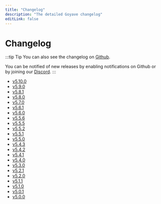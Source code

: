 ```yaml
---
title: "Changelog"
description: "The detailed Goyave changelog"
editLink: false
---
```


# Changelog

:::tip Tip
You can also see the changelog on [Github](https://github.com/go-goyave/goyave/releases). 

You can be notified of new releases by enabling notifications on Github or by joining our [Discord](https://discord.gg/mfemDMc).
:::

- [v5.10.0](./changelog/v5.10.0.md)
- [v5.9.0](./changelog/v5.9.0.md)
- [v5.8.1](./changelog/v5.8.1.md)
- [v5.8.0](./changelog/v5.8.0.md)
- [v5.7.0](./changelog/v5.7.0.md)
- [v5.6.1](./changelog/v5.6.1.md)
- [v5.6.0](./changelog/v5.6.0.md)
- [v5.5.6](./changelog/v5.5.6.md)
- [v5.5.5](./changelog/v5.5.5.md)
- [v5.5.2](./changelog/v5.5.2.md)
- [v5.5.1](./changelog/v5.5.1.md)
- [v5.5.0](./changelog/v5.5.0.md)
- [v5.4.3](./changelog/v5.4.3.md)
- [v5.4.2](./changelog/v5.4.2.md)
- [v5.4.1](./changelog/v5.4.1.md)
- [v5.4.0](./changelog/v5.4.0.md)
- [v5.3.0](./changelog/v5.3.0.md)
- [v5.2.1](./changelog/v5.2.1.md)
- [v5.2.0](./changelog/v5.2.0.md)
- [v5.1.1](./changelog/v5.1.1.md)
- [v5.1.0](./changelog/v5.1.0.md)
- [v5.0.1](./changelog/v5.0.1.md)
- [v5.0.0](./changelog/v5.0.0.md)

